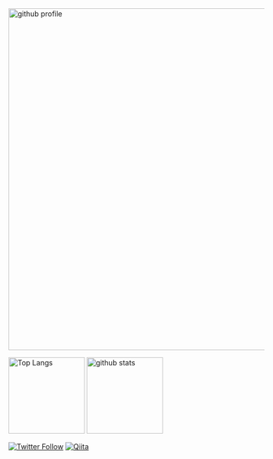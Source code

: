 
<img alt="github profile" width="672px" margin="auto" src="https://github-profile-summary-cards.vercel.app/api/cards/profile-details?username=shingo-kumada&theme=onedark" />

<p align="left"> 
  <img alt="Top Langs" height="150px" src="https://github-readme-stats.vercel.app/api/top-langs/?username=shingo-kumada&layout=compact&count_private=true&show_icons=true&theme=onedark&border_color=000000" />
  <img alt="github stats" height="150px" src="https://github-readme-stats.vercel.app/api?username=shingo-kumada&count_private=true&show_icons=true&show_icons=true&theme=onedark&border_color=000000"/>
</p>

[![Twitter Follow](https://img.shields.io/twitter/follow/shingo_kumada)](https://twitter.com/shingo_kumada)
[![Qiita](https://img.shields.io/badge/Qiita-@shingo-kumada?style=flat-square&labelColor=55c500&)](https://qiita.com/shingo-kumada)


